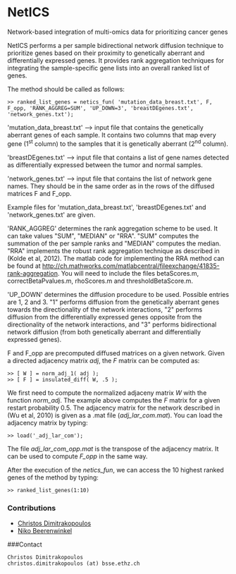 # NetICS
Network-based integration of multi-omics data for prioritizing cancer genes

NetICS performs a per sample bidirectional network diffusion technique to prioritize genes based on their proximity to genetically aberrant and differentially expressed genes. It provides rank aggregation techniques for integrating the sample-specific gene lists into an overall ranked list of genes.

The method should be called as follows:

```
>> ranked_list_genes = netics_fun( 'mutation_data_breast.txt', F, F_opp, 'RANK_AGGREG=SUM', 'UP_DOWN=3', 'breastDEgenes.txt', 'network_genes.txt');
```

'mutation_data_breast.txt' --> input file that contains the genetically aberrant genes of each sample. It contains two columns that map every gene (1<sup>st</sup> column) to the samples that it is genetically aberrant (2<sup>nd</sup> column).

'breastDEgenes.txt' --> input file that contains a list of gene names detected as differentially expressed between the tumor and normal samples.

'network_genes.txt' --> input file that contains the list of network gene names. They should be in the same order as in the rows of the diffused matrices F and F_opp.

Example files for 'mutation_data_breast.txt', 'breastDEgenes.txt' and 'network_genes.txt' are given.

'RANK_AGGREG' determines the rank aggregation scheme to be used. It can take values "SUM", "MEDIAN" or "RRA". "SUM" computes the summation of the per sample ranks and "MEDIAN" computes the median. "RRA" implements the robust rank aggregation technique as described in (Kolde et al, 2012). The matlab code for implementing the RRA method can be found at http://ch.mathworks.com/matlabcentral/fileexchange/41835-rank-aggregation. You will need to include the files betaScores.m, correctBetaPvalues.m, rhoScores.m and thresholdBetaScore.m.

'UP_DOWN' determines the diffusion procedure to be used. Possible entries are 1, 2 and 3. "1" performs diffusion from the genetically aberrant genes towards the directionality of the network interactions, "2" performs diffusion from the differentially expressed genes opposite from the directionality of the network interactions, and "3" performs bidirectional network diffusion (from both genetically aberrant and differentially expressed genes).

F and F_opp are precomputed diffused matrices on a given network. Given a directed adjacency matrix _adj_, the _F_ matrix can be computed as:

```
>> [ W ] = norm_adj_1( adj );
>> [ F ] = insulated_diff( W, .5 );
```

We first need to compute the normalized adjaceny matrix _W_ with the function _norm_adj_. The example above computes the _F_ matrix for a given restart probability 0.5. The adjacency matrix for the network described in (Wu et al, 2010) is given as a .mat file (_adj_lar_com.mat_). You can load the adjacency matrix by typing:

```
>> load('_adj_lar_com');
```

The file _adj_lar_com_opp.mat_ is the transpose of the adjacency matrix. It can be used to compute _F_opp_ in the same way.

After the execution of the _netics_fun_, we can access the 10 highest ranked genes of the method by typing:

```
>> ranked_list_genes(1:10)
```

### Contributions
- [Christos Dimitrakopoulos](https://www.bsse.ethz.ch/cbg/group/people/person-detail.html?persid=197642)
- [Niko Beerenwinkel](http://www.bsse.ethz.ch/cbg/group/people/person-detail.html?persid=149417)


###Contact
```
Christos Dimitrakopoulos
christos.dimitrakopoulos (at) bsse.ethz.ch
```
